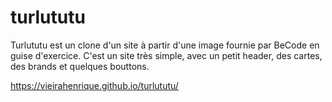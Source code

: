 # turlututu

Turlututu est un clone d'un site à partir d'une image fournie par BeCode en guise d'exercice.
C'est un site très simple, avec un petit header, des cartes, des brands et quelques bouttons.

https://vieirahenrique.github.io/turlututu/
